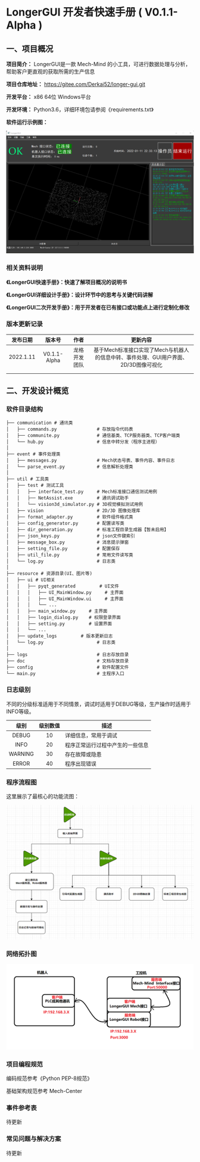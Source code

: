 # LongerGUI 开发者快速手册 ( V0.1.1-Alpha )



## 一、项目概况

**项目简介：** LongerGUI是一款 Mech-Mind 的小工具，可进行数据处理与分析，帮助客户更直观的获取所需的生产信息

**项目仓库地址：** https://gitee.com/Derkai52/longer-gui.git

**开发平台：** x86 64位 Windows平台

**开发环境：** Python3.6，详细环境包请参阅《requirements.txt》

**软件运行示例图：**

![image-20220111223454813](./doc/doc_img/image-20220111223454813.png)



### 相关资料说明

**《LongerGUI快速手册》：快速了解项目概况的说明书**

**《LongerGUI详细设计手册》：设计环节中的思考与关键代码讲解**

**《LongerGUI二次开发手册》：用于开发者在已有接口或功能点上进行定制化修改**



### 版本更新记录

| 发布日期  |    版本号    |     作者     |                           更新内容                           |
| :-------: | :----------: | :----------: | :----------------------------------------------------------: |
| 2022.1.11 | V0.1.1-Alpha | 龙格开发团队 | 基于Mech标准接口实现了Mech与机器人的信息中转、事件处理、GUI用户界面、2D/3D图像可视化 |
|           |              |              |                                                              |
|           |              |              |                                                              |



## 二、开发设计概览

### 软件目录结构

```shell
├── communication # 通讯类
│   ├── commands.py               # 存放指令代码表
│   ├── communite.py              # 通信基类、TCP服务器类、TCP客户端类
│   └── hub.py                    # 信息中转分发（程序主进程）
│
├── event # 事件处理类
│   ├── messages.py               # Mech状态号表、事件内容、事件日志
│   └── parse_event.py            # 信息解析处理类 
│
├── util # 工具类
│   ├── test # 测试工具
│   │   ├── interface_test.py     # Mech标准接口通信测试用例
│   │   ├── NetAssist.exe         # 通讯调试助手
│   │   └── vision3d_simulator.py # 3D视觉模拟测试用例
│   ├── vision                    # 2D/3D 图像处理库
│   ├── format_adapter.py         # 软件组件格式类
│   ├── config_generator.py       # 配置读写类
│   ├── dir_generation.py         # 标准工程目录生成器【暂未启用】
│   ├── json_keys.py              # json文件键索引
│   ├── message_box.py            # 消息提示弹窗
│   ├── setting_file.py           # 配置保存
│   ├── util_file.py              # 常用文件读写类
│   └── log.py                    # 日志类
│
├── resource # 资源目录(UI、图片等)
│   ├── ui # UI相关
│   │   ├── pyqt_generated         # UI文件
│   │   │   ├── UI_MainWindow.py     # 主界面
│   │   │   ├── UI_MainWindow.ui     # 主界面
│   │   │   └── ...
│   │   ├── main_window.py     # 主界面
│   │   ├── login_dialog.py    # 权限登录界面
│   │   ├── setting.py         # 设置界面
│   │   └── ...
│   ├── update_logs         # 版本更新日志
│   └── log.py                    # 日志类
│
├── logs                          # 日志存放目录
├── doc                           # 文档存放目录
├── config                        # 软件配置文件
└── main.py                       # 主程序入口
```



### 日志级别

不同的分级标准适用于不同情景，调试时适用于DEBUG等级，生产操作时适用于INFO等级。

|  级别   | 级别数值 | 描述                             |
| :-----: | :------: | -------------------------------- |
|  DEBUG  |    10    | 详细信息，常用于调试             |
|  INFO   |    20    | 程序正常运行过程中产生的一些信息 |
| WARNING |    30    | 存在故障或隐患                   |
|  ERROR  |    40    | 程序出现错误                     |

 



### 程序流程图

这里展示了最核心的功能流图：

![image-20220107234509062](./doc/doc_img/image-20220107234509062.png)



### 网络拓扑图

![LongerGUI网络拓扑](./doc/doc_img/LongerGUI网络拓扑.png)

### 项目编程规范

编码规范参考《Python PEP-8规范》

基础架构规范参考 Mech-Center



### 事件参考表

待更新



### 常见问题与解决方案

待更新



